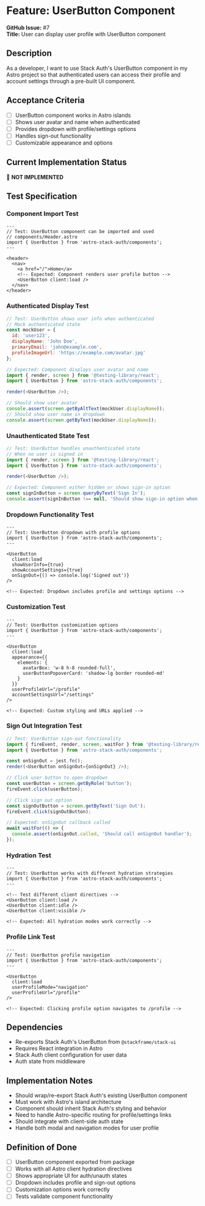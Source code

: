 # Feature: UserButton Component

**GitHub Issue:** #7  
**Title:** User can display user profile with UserButton component

## Description

As a developer, I want to use Stack Auth's UserButton component in my Astro project so that authenticated users can access their profile and account settings through a pre-built UI component.

## Acceptance Criteria

- [ ] UserButton component works in Astro islands
- [ ] Shows user avatar and name when authenticated
- [ ] Provides dropdown with profile/settings options
- [ ] Handles sign-out functionality
- [ ] Customizable appearance and options

## Current Implementation Status

🔴 **NOT IMPLEMENTED**

## Test Specification

### Component Import Test

```astro
---
// Test: UserButton component can be imported and used
// components/Header.astro
import { UserButton } from 'astro-stack-auth/components';
---

<header>
  <nav>
    <a href="/">Home</a>
    <!-- Expected: Component renders user profile button -->
    <UserButton client:load />
  </nav>
</header>
```

### Authenticated Display Test

```javascript
// Test: UserButton shows user info when authenticated
// Mock authenticated state
const mockUser = {
  id: 'user123',
  displayName: 'John Doe',
  primaryEmail: 'john@example.com',
  profileImageUrl: 'https://example.com/avatar.jpg'
};

// Expected: Component displays user avatar and name
import { render, screen } from '@testing-library/react';
import { UserButton } from 'astro-stack-auth/components';

render(<UserButton />);

// Should show user avatar
console.assert(screen.getByAltText(mockUser.displayName));
// Should show user name in dropdown
console.assert(screen.getByText(mockUser.displayName));
```

### Unauthenticated State Test

```javascript
// Test: UserButton handles unauthenticated state
// When no user is signed in
import { render, screen } from '@testing-library/react';
import { UserButton } from 'astro-stack-auth/components';

render(<UserButton />);

// Expected: Component either hidden or shows sign-in option
const signInButton = screen.queryByText('Sign In');
console.assert(signInButton !== null, 'Should show sign-in option when unauthenticated');
```

### Dropdown Functionality Test

```astro
---
// Test: UserButton dropdown with profile options
import { UserButton } from 'astro-stack-auth/components';
---

<UserButton 
  client:load
  showUserInfo={true}
  showAccountSettings={true}
  onSignOut={() => console.log('Signed out')}
/>

<!-- Expected: Dropdown includes profile and settings options -->
```

### Customization Test

```astro
---
// Test: UserButton customization options
import { UserButton } from 'astro-stack-auth/components';
---

<UserButton 
  client:load
  appearance={{
    elements: {
      avatarBox: 'w-8 h-8 rounded-full',
      userButtonPopoverCard: 'shadow-lg border rounded-md'
    }
  }}
  userProfileUrl="/profile"
  accountSettingsUrl="/settings"
/>

<!-- Expected: Custom styling and URLs applied -->
```

### Sign Out Integration Test

```javascript
// Test: UserButton sign-out functionality
import { fireEvent, render, screen, waitFor } from '@testing-library/react';
import { UserButton } from 'astro-stack-auth/components';

const onSignOut = jest.fn();
render(<UserButton onSignOut={onSignOut} />);

// Click user button to open dropdown
const userButton = screen.getByRole('button');
fireEvent.click(userButton);

// Click sign out option
const signOutButton = screen.getByText('Sign Out');
fireEvent.click(signOutButton);

// Expected: onSignOut callback called
await waitFor(() => {
  console.assert(onSignOut.called, 'Should call onSignOut handler');
});
```

### Hydration Test

```astro
---
// Test: UserButton works with different hydration strategies
import { UserButton } from 'astro-stack-auth/components';
---

<!-- Test different client directives -->
<UserButton client:load />
<UserButton client:idle />
<UserButton client:visible />

<!-- Expected: All hydration modes work correctly -->
```

### Profile Link Test

```astro
---
// Test: UserButton profile navigation
import { UserButton } from 'astro-stack-auth/components';
---

<UserButton 
  client:load
  userProfileMode="navigation"
  userProfileUrl="/profile"
/>

<!-- Expected: Clicking profile option navigates to /profile -->
```

## Dependencies

- Re-exports Stack Auth's UserButton from `@stackframe/stack-ui`
- Requires React integration in Astro
- Stack Auth client configuration for user data
- Auth state from middleware

## Implementation Notes

- Should wrap/re-export Stack Auth's existing UserButton component
- Must work with Astro's island architecture
- Component should inherit Stack Auth's styling and behavior
- Need to handle Astro-specific routing for profile/settings links
- Should integrate with client-side auth state
- Handle both modal and navigation modes for user profile

## Definition of Done

- [ ] UserButton component exported from package
- [ ] Works with all Astro client hydration directives
- [ ] Shows appropriate UI for auth/unauth states
- [ ] Dropdown includes profile and sign-out options
- [ ] Customization options work correctly
- [ ] Tests validate component functionality